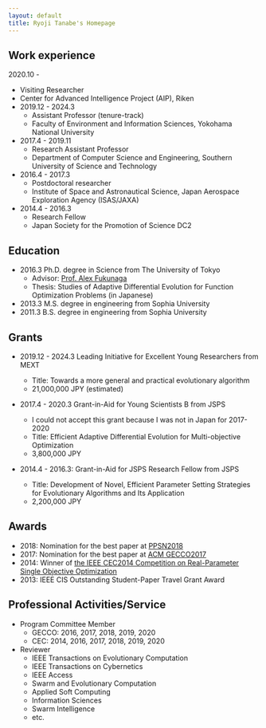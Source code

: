 ```yaml
---
layout: default
title: Ryoji Tanabe's Homepage
---
```


## Work experience

   2020.10 -
  * Visiting Researcher
  * Center for Advanced Intelligence Project (AIP), Riken
* 2019.12 - 2024.3
  * Assistant Professor (tenure-track)
  * Faculty of Environment and Information Sciences, Yokohama National University
* 2017.4 - 2019.11
  * Research Assistant Professor
  * Department of Computer Science and Engineering, Southern University of Science and Technology
* 2016.4 - 2017.3
  * Postdoctoral researcher
  * Institute of Space and Astronautical Science, Japan Aerospace Exploration Agency (ISAS/JAXA)
* 2014.4 - 2016.3
  * Research Fellow
  * Japan Society for the Promotion of Science DC2

## Education

* 2016.3 Ph.D. degree in Science from The University of Tokyo
  * Advisor: [Prof. Alex Fukunaga](http://metahack.org/index.html)
  * Thesis: Studies of Adaptive Differential Evolution for Function Optimization Problems (in Japanese)
* 2013.3 M.S. degree in engineering from Sophia University
* 2011.3 B.S. degree in engineering from Sophia University

## Grants

* 2019.12 - 2024.3 Leading Initiative for Excellent Young Researchers from MEXT
  * Title: Towards a more general and practical evolutionary algorithm
  * 21,000,000 JPY (estimated)

* 2017.4 - 2020.3 Grant-in-Aid for Young Scientists B from JSPS
  * I could not accept this grant because I was not in Japan for 2017-2020
  * Title: Efficient Adaptive Differential Evolution for Multi-objective Optimization
  * 3,800,000 JPY

* 2014.4 - 2016.3: Grant-in-Aid for JSPS Research Fellow from JSPS
  * Title: Development of Novel, Efficient Parameter Setting Strategies for Evolutionary Algorithms and Its Application 
  * 2,200,000 JPY

## Awards

* 2018: Nomination for the best paper at [PPSN2018](http://ppsn2018.dei.uc.pt/)
* 2017: Nomination for the best paper at [ACM GECCO2017](http://gecco-2017.sigevo.org/) 
* 2014: Winner of [the IEEE CEC2014 Competition on Real-Parameter Single Objective Optimization](http://www3.ntu.edu.sg/home/EPNSugan/index_files/CEC2014/CEC2014.htm)
* 2013: IEEE CIS Outstanding Student-Paper Travel Grant Award

## Professional Activities/Service

* Program Committee Member
  * GECCO: 2016, 2017, 2018, 2019, 2020
  * CEC: 2014, 2016, 2017, 2018, 2019, 2020
* Reviewer
  * IEEE Transactions on Evolutionary Computation
  * IEEE Transactions on Cybernetics
  * IEEE Access
  * Swarm and Evolutionary Computation
  * Applied Soft Computing
  * Information Sciences
  * Swarm Intelligence
  * etc.

